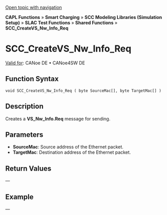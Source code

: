 [Open topic with navigation](../../../../../CANoeDEFamily.htm#Topics/CAPLFunctions/SmartCharging/Functions/CAPLfunctionSCCCreateVSNwInfoReq.md)

**CAPL Functions** » **Smart Charging** » **SCC Modeling Libraries (Simulation Setup)** » **SLAC Test Functions** » **Shared Functions** » **SCC_CreateVS_Nw_Info_Req**

# SCC_CreateVS_Nw_Info_Req

[Valid for](../../../Shared/FeatureAvailability.md):  CANoe DE • CANoe4SW DE

## Function Syntax

```plaintext
void SCC_CreateVS_Nw_Info_Req ( byte SourceMac[], byte TargetMac[] )
```

## Description

Creates a **VS_Nw_Info.Req** message for sending.

## Parameters

- **SourceMac**: Source address of the Ethernet packet.
- **TargetMac**: Destination address of the Ethernet packet.

## Return Values

—

## Example

—
